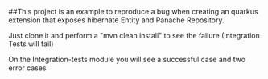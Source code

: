 ##This project is an example to reproduce a bug when creating an quarkus extension that exposes hibernate Entity and Panache Repository.

Just clone it and perform a "mvn clean install" to see the failure (Integration Tests will fail)

On the Integration-tests module you will see a successful case and two error cases
